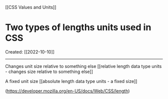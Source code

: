 [[CSS Values and Units]]

# Two types of lengths units used in CSS
Created:  [[2022-10-10]]

---
Changes unit size relative to something else
[[relative length data type units - changes size relative to something else]]


A fixed unit size 
[[absolute length data type units - a fixed size]]








(https://developer.mozilla.org/en-US/docs/Web/CSS/length)